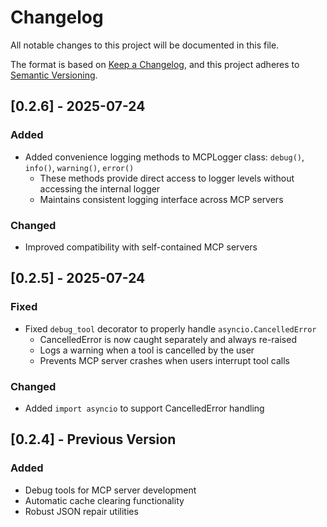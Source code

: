 # Changelog

All notable changes to this project will be documented in this file.

The format is based on [Keep a Changelog](https://keepachangelog.com/en/1.0.0/),
and this project adheres to [Semantic Versioning](https://semver.org/spec/v2.0.0.html).

## [0.2.6] - 2025-07-24

### Added
- Added convenience logging methods to MCPLogger class: `debug()`, `info()`, `warning()`, `error()`
  - These methods provide direct access to logger levels without accessing the internal logger
  - Maintains consistent logging interface across MCP servers

### Changed
- Improved compatibility with self-contained MCP servers

## [0.2.5] - 2025-07-24

### Fixed
- Fixed `debug_tool` decorator to properly handle `asyncio.CancelledError`
  - CancelledError is now caught separately and always re-raised
  - Logs a warning when a tool is cancelled by the user
  - Prevents MCP server crashes when users interrupt tool calls

### Changed
- Added `import asyncio` to support CancelledError handling

## [0.2.4] - Previous Version

### Added
- Debug tools for MCP server development
- Automatic cache clearing functionality
- Robust JSON repair utilities